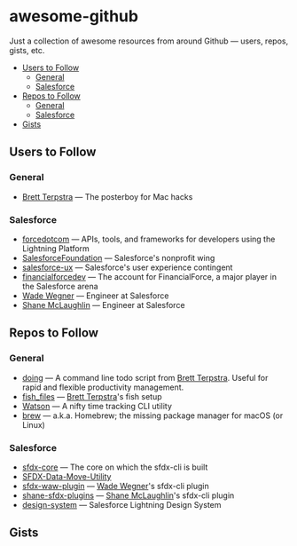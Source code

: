 # awesome-github

Just a collection of awesome resources from around Github — users, repos, gists, etc.

- [Users to Follow](#users-to-follow)
  - [General](#general)
  - [Salesforce](#salesforce)
- [Repos to Follow](#repos-to-follow)
  - [General](#general-1)
  - [Salesforce](#salesforce-1)
- [Gists](#gists)

## Users to Follow

### General

- [Brett Terpstra](https://github.com/ttscoff) — The posterboy for Mac hacks

### Salesforce

- [forcedotcom](https://github.com/forcedotcom) — APIs, tools, and frameworks for developers using the Lightning Platform
- [SalesforceFoundation](https://github.com/SalesforceFoundation) — Salesforce's nonprofit wing
- [salesforce-ux](https://github.com/salesforce-ux) — Salesforce's user experience contingent
- [financialforcedev](https://github.com/financialforcedev) — The account for FinancialForce, a major player in the Salesforce arena
- [Wade Wegner](https://github.com/wadewegner) — Engineer at Salesforce
- [Shane McLaughlin](https://github.com/mshanemc) — Engineer at Salesforce

## Repos to Follow

### General

- [doing](https://github.com/ttscoff/doing) — A command line todo script from [Brett Terpstra](https://github.com/ttscoff). Useful for rapid and flexible productivity management.
- [fish_files](https://github.com/ttscoff/fish_files) — [Brett Terpstra](https://github.com/ttscoff)'s fish setup
- [Watson](https://github.com/TailorDev/Watson) — A nifty time tracking CLI utility
- [brew](https://github.com/Homebrew/brew) — a.k.a. Homebrew; the missing package manager for macOS (or Linux)

### Salesforce

- [sfdx-core](https://github.com/forcedotcom/sfdx-core) — The core on which the sfdx-cli is built
- [SFDX-Data-Move-Utility](https://github.com/forcedotcom/SFDX-Data-Move-Utility)
- [sfdx-waw-plugin](https://github.com/wadewegner/sfdx-waw-plugin) — [Wade Wegner](https://github.com/wadewegner)'s sfdx-cli plugin
- [shane-sfdx-plugins](https://github.com/mshanemc/shane-sfdx-plugins) — [Shane McLaughlin](https://github.com/mshanemc)'s sfdx-cli plugin
- [design-system](https://github.com/salesforce-ux/design-system) — Salesforce Lightning Design System

## Gists